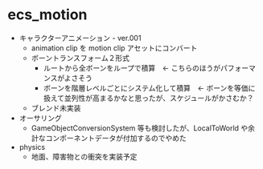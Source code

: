 # ecs_motion
- キャラクターアニメーション - ver.001
  - animation clip を motion clip アセットにコンバート
  - ボーントランスフォーム２形式
    - ルートから全ボーンをループで積算　<- こちらのほうがパフォーマンスがよさそう
    - ボーンを階層レベルごとにシステム化して積算　<- ボーンを等価に扱えて並列性が高まるかなと思ったが、スケジュールがかさむか？
  - ブレンド未実装
- オーサリング
  - GameObjectConversionSystem 等も検討したが、LocalToWorld や余計なコンポーネントデータが付加するのでやめた
- physics
  - 地面、障害物との衝突を実装予定
